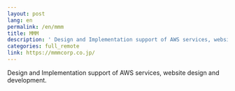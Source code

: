 ```yaml
---
layout: post
lang: en
permalink: /en/mmm
title: MMM
description: ' Design and Implementation support of AWS services, website design and development. '
categories: full_remote
link: https://mmmcorp.co.jp/
---
```


<p>Design and Implementation support of AWS services, website design and development.</p>
